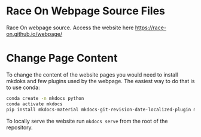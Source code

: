 # Race On Webpage Source Files
Race On webpage source. Access the website here https://race-on.github.io/webpage/

# Change Page Content

To change the content of the website pages you would need to install mkdoks and few plugins used by the webpage. The easiest way to do that is to use conda:

```bash
conda create -n mkdocs python
conda activate mkdocs
pip install mkdocs-material mkdocs-git-revision-date-localized-plugin mkdocs-awesome-pages-plugin pyembed-markdown
```

To locally serve the website run ```mkdocs serve``` from the root of the repository.

